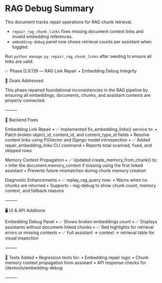 # RAG Debug Summary

This document tracks repair operations for RAG chunk retrieval.

- `repair_rag_chunk_links` fixes missing document context links and invalid embedding references.
- `embedding-debug` panel now shows retrieval counts per assistant when toggled.

Run `python manage.py repair_rag_chunk_links` after seeding to ensure all links are valid.

✅ Phase Ω.9.139 — RAG Link Repair + Embedding Debug Integrity

🧠 Goals Addressed

This phase repaired foundational inconsistencies in the RAG pipeline by ensuring all embeddings, documents, chunks, and assistant contexts are properly connected.

⸻

🔧 Backend Fixes

Embedding Link Repair
• ✅ Implemented fix_embedding_links() service to:
• Patch broken object_id, content_id, and content_type_id fields
• Resolve content links using PGVector and Django model introspection
• ✅ Added repair_embedding_links CLI command
• Reports total scanned, fixed, and skipped rows

Memory Context Propagation
• ✅ Updated create_memory_from_chunk() to:
• Infer the document.memory_context if missing using the first linked assistant
• Prevents future mismatches during chunk memory creation

Diagnostic Enhancements
• ✅ replay_rag_query now:
• Warns when no chunks are returned
• Supports --log-debug to show chunk count, memory context, and fallback reasons

⸻

🖥️ UI & API Additions

Embedding Debug Panel
• ✅ Shows broken embeddings count
• ✅ Displays assistants without document-linked chunks
• ✅ Red highlights for retrieval errors or missing contexts
• ✅ Full assistant → context → retrieval table for visual inspection

⸻

🧪 Tests Added
• Regression tests for:
• Embedding repair logic
• Chunk memory context propagation from assistant
• API response checks for /devtools/embedding-debug

⸻
